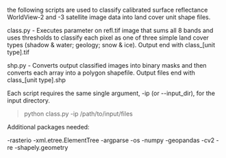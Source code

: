 the following scripts are used to classify calibrated surface reflectance WorldView-2 and -3 satellite image data into land cover unit shape files.

class.py - Executes parameter on refl.tif image that sums all 8 bands and uses thresholds to classify each pixel as one of three simple land cover types (shadow & water; geology; snow & ice). Output end with class_[unit type].tif <br>

shp.py - Converts output classified images into binary masks and then converts each array into a polygon shapefile. Output files end with class_[unit type].shp <br>

Each script requires the same single argument, -ip (or --input_dir), for the input directory. <br>

> python class.py -ip /path/to/input/files

Additional packages needed:

-rasterio
-xml.etree.ElementTree
-argparse
-os
-numpy
-geopandas
-cv2
-re
-shapely.geometry

